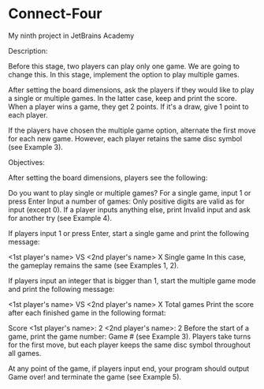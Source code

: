# Connect-Four
My ninth project in JetBrains Academy


Description:

Before this stage, two players can play only one game. We are going to change this. In this stage, implement the option to play multiple games.

After setting the board dimensions, ask the players if they would like to play a single or multiple games. In the latter case, keep and print the score. When a player wins a game, they get 2 points. If it's a draw, give 1 point to each player.

If the players have chosen the multiple game option, alternate the first move for each new game. However, each player retains the same disc symbol (see Example 3).


Objectives:

After setting the board dimensions, players see the following:

Do you want to play single or multiple games?
For a single game, input 1 or press Enter
Input a number of games:
Only positive digits are valid as for input (except 0). If a player inputs anything else, print Invalid input and ask for another try (see Example 4).

If players input 1 or press Enter, start a single game and print the following message:

<1st player's name> VS <2nd player's name>
 X 
Single game
In this case, the gameplay remains the same (see Examples 1, 2).

If players input an integer that is bigger than 1, start the multiple game mode and print the following message:

<1st player's name> VS <2nd player's name>
<Rows> X <Columns>
Total <Number of games> games
Print the score after each finished game in the following format:

Score
<1st player's name>: 2 <2nd player's name>: 2
Before the start of a game, print the game number: Game #<Number of game> (see Example 3). Players take turns for the first move, but each player keeps the same disc symbol throughout all games.

At any point of the game, if players input end, your program should output Game over! and terminate the game (see Example 5).

